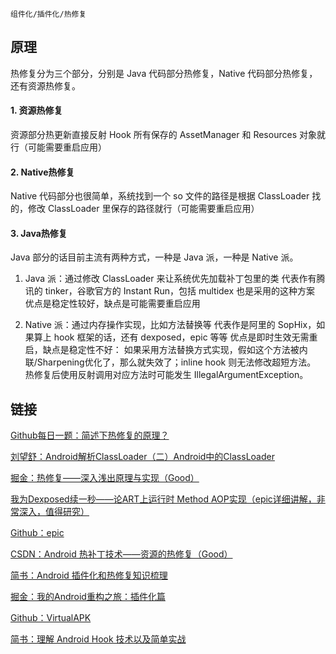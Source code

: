 `组件化/插件化/热修复`

## 原理

热修复分为三个部分，分别是 Java 代码部分热修复，Native 代码部分热修复，还有资源热修复。

#### 1. 资源热修复

资源部分热更新直接反射 Hook 所有保存的 AssetManager 和 Resources 对象就行（可能需要重启应用）

#### 2. Native热修复

Native 代码部分也很简单，系统找到一个 so 文件的路径是根据 ClassLoader 找的，修改 ClassLoader 里保存的路径就行（可能需要重启应用）

#### 3. Java热修复

Java 部分的话目前主流有两种方式，一种是 Java 派，一种是 Native 派。

1. Java 派：通过修改 ClassLoader 来让系统优先加载补丁包里的类
代表作有腾讯的 tinker，谷歌官方的 Instant Run，包括 multidex 也是采用的这种方案
优点是稳定性较好，缺点是可能需要重启应用

2. Native 派：通过内存操作实现，比如方法替换等
代表作是阿里的 SopHix，如果算上 hook 框架的话，还有 dexposed，epic 等等
优点是即时生效无需重启，缺点是稳定性不好：
如果采用方法替换方式实现，假如这个方法被内联/Sharpening优化了，那么就失效了；inline hook 则无法修改超短方法。
热修复后使用反射调用对应方法时可能发生 IllegalArgumentException。

## 链接

[Github每日一题：简述下热修复的原理？](https://github.com/Moosphan/Android-Daily-Interview/issues/73)

[刘望舒：Android解析ClassLoader（二）Android中的ClassLoader](http://liuwangshu.cn/application/classloader/2-android-classloader.html)


[掘金：热修复——深入浅出原理与实现（Good）](https://juejin.im/post/5a0ad2b551882531sba1077a2#heading-4)


[我为Dexposed续一秒——论ART上运行时 Method AOP实现（epic详细讲解，非常深入，值得研究）](http://weishu.me/2017/11/23/dexposed-on-art/)


[Github：epic](https://github.com/tiann/epic)


[CSDN：Android 热补丁技术——资源的热修复（Good）](https://blog.csdn.net/sbsujjbcy/article/details/52541803)


[简书：Android 插件化和热修复知识梳理](https://www.jianshu.com/p/704cac3eb13d)


[掘金：我的Android重构之旅：插件化篇](https://juejin.im/post/5b42b89ae51d451906123b44#comment)


[Github：VirtualAPK](https://github.com/didi/VirtualAPK)


[简书：理解 Android Hook 技术以及简单实战](https://www.jianshu.com/p/4f6d20076)